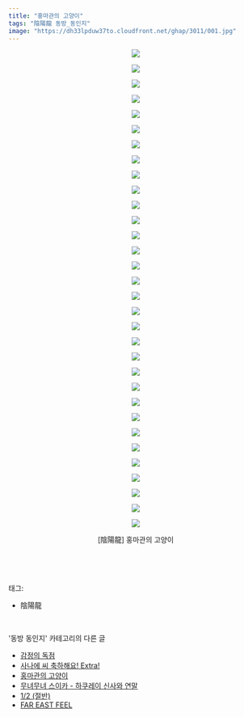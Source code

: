 ```yaml
---
title: "홍마관의 고양이"
tags: "陰陽龍 동방_동인지"
image: "https://dh33lpduw37to.cloudfront.net/ghap/3011/001.jpg"
---
```

<div class="article">
<p style="text-align: center; clear: none; float: none;"><img src="{{ site.imgserver2 }}/ghap/3011/001.jpg"/></p>
<p style="text-align: center; clear: none; float: none;"><img src="{{ site.imgserver2 }}/ghap/3011/002.jpg"/></p>
<p style="text-align: center; clear: none; float: none;"><img src="{{ site.imgserver2 }}/ghap/3011/003.jpg"/></p>
<p style="text-align: center; clear: none; float: none;"><img src="{{ site.imgserver2 }}/ghap/3011/004.jpg"/></p>
<p style="text-align: center; clear: none; float: none;"><img src="{{ site.imgserver2 }}/ghap/3011/005.jpg"/></p>
<p style="text-align: center; clear: none; float: none;"><img src="{{ site.imgserver2 }}/ghap/3011/006.jpg"/></p>
<p style="text-align: center; clear: none; float: none;"><img src="{{ site.imgserver2 }}/ghap/3011/007.jpg"/></p>
<p style="text-align: center; clear: none; float: none;"><img src="{{ site.imgserver2 }}/ghap/3011/008.jpg"/></p>
<p style="text-align: center; clear: none; float: none;"><img src="{{ site.imgserver2 }}/ghap/3011/009.jpg"/></p>
<p style="text-align: center; clear: none; float: none;"><img src="{{ site.imgserver2 }}/ghap/3011/010.jpg"/></p>
<p style="text-align: center; clear: none; float: none;"><img src="{{ site.imgserver2 }}/ghap/3011/011.jpg"/></p>
<p style="text-align: center; clear: none; float: none;"><img src="{{ site.imgserver2 }}/ghap/3011/012.jpg"/></p>
<p style="text-align: center; clear: none; float: none;"><img src="{{ site.imgserver2 }}/ghap/3011/013.jpg"/></p>
<p style="text-align: center; clear: none; float: none;"><img src="{{ site.imgserver2 }}/ghap/3011/014.jpg"/></p>
<p style="text-align: center; clear: none; float: none;"><img src="{{ site.imgserver2 }}/ghap/3011/015.jpg"/></p>
<p style="text-align: center; clear: none; float: none;"><img src="{{ site.imgserver2 }}/ghap/3011/016.jpg"/></p>
<p style="text-align: center; clear: none; float: none;"><img src="{{ site.imgserver2 }}/ghap/3011/017.jpg"/></p>
<p style="text-align: center; clear: none; float: none;"><img src="{{ site.imgserver2 }}/ghap/3011/018.jpg"/></p>
<p style="text-align: center; clear: none; float: none;"><img src="{{ site.imgserver2 }}/ghap/3011/019.jpg"/></p>
<p style="text-align: center; clear: none; float: none;"><img src="{{ site.imgserver2 }}/ghap/3011/020.jpg"/></p>
<p style="text-align: center; clear: none; float: none;"><img src="{{ site.imgserver2 }}/ghap/3011/021.jpg"/></p>
<p style="text-align: center; clear: none; float: none;"><img src="{{ site.imgserver2 }}/ghap/3011/022.jpg"/></p>
<p style="text-align: center; clear: none; float: none;"><img src="{{ site.imgserver2 }}/ghap/3011/023.jpg"/></p>
<p style="text-align: center; clear: none; float: none;"><img src="{{ site.imgserver2 }}/ghap/3011/024.jpg"/></p>
<p style="text-align: center; clear: none; float: none;"><img src="{{ site.imgserver2 }}/ghap/3011/025.jpg"/></p>
<p style="text-align: center; clear: none; float: none;"><img src="{{ site.imgserver2 }}/ghap/3011/026.jpg"/></p>
<p style="text-align: center; clear: none; float: none;"><img src="{{ site.imgserver2 }}/ghap/3011/027.jpg"/></p>
<p style="text-align: center; clear: none; float: none;"><img src="{{ site.imgserver2 }}/ghap/3011/028.jpg"/></p>
<p style="text-align: center; clear: none; float: none;"><img src="{{ site.imgserver2 }}/ghap/3011/029.jpg"/></p>
<p style="text-align: center; clear: none; float: none;"><img src="{{ site.imgserver2 }}/ghap/3011/030.jpg"/></p>
<p style="text-align: center; clear: none; float: none;"><img src="{{ site.imgserver2 }}/ghap/3011/031.jpg"/></p>
<p style="text-align: center; clear: none; float: none;"><img src="{{ site.imgserver2 }}/ghap/3011/032.jpg"/></p>
<p style="text-align: center; clear: none; float: none;">[陰陽龍] 홍마관의 고양이</p>
<p><br/></p>
</div><br/>
<div class="tagTrail">
<p>태그: </p>
<ul>
<li>陰陽龍</li>
</ul>
</div><br/>
<div class="another">
<p>'동방 동인지' 카테고리의 다른 글</p>
<ul>
<li><a href="/ghap_3015">감정의 독점</a></li>
<li><a href="/ghap_3014">사나에 씨 축하해요! Extra!</a></li>
<li><a href="/ghap_3011">홍마관의 고양이</a></li>
<li><a href="/ghap_3010">무녀무녀 스이카 - 하쿠레이 신사와 연말</a></li>
<li><a href="/ghap_3009">1/2 (절반)</a></li>
<li><a href="/ghap_3008">FAR EAST FEEL</a></li>
</ul>
</div><br/>
<div class="cb_module cb_fluid">
<div class="cb_wrt cb_profile">
</div><!-- commentList close -->
</div><br/>
